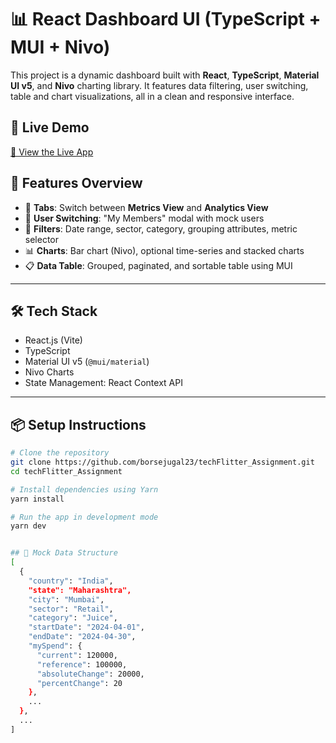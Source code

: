 # 📊 React Dashboard UI (TypeScript + MUI + Nivo)

This project is a dynamic dashboard built with **React**, **TypeScript**, **Material UI v5**, and **Nivo** charting library. It features data filtering, user switching, table and chart visualizations, all in a clean and responsive interface.

## 🚀 Live Demo

[🔗 View the Live App](https://your-live-site.vercel.app)

## 📁 Features Overview

- 📌 **Tabs**: Switch between **Metrics View** and **Analytics View**
- 👥 **User Switching**: "My Members" modal with mock users
- 📆 **Filters**: Date range, sector, category, grouping attributes, metric selector
- 📊 **Charts**: Bar chart (Nivo), optional time-series and stacked charts
- 📋 **Data Table**: Grouped, paginated, and sortable table using MUI

---

## 🛠 Tech Stack

- React.js (Vite)
- TypeScript
- Material UI v5 (`@mui/material`)
- Nivo Charts
- State Management: React Context API

---

## 📦 Setup Instructions

```bash
# Clone the repository
git clone https://github.com/borsejugal23/techFlitter_Assignment.git
cd techFlitter_Assignment

# Install dependencies using Yarn
yarn install

# Run the app in development mode
yarn dev


## 🧪 Mock Data Structure
[
  {
    "country": "India",
    "state": "Maharashtra",
    "city": "Mumbai",
    "sector": "Retail",
    "category": "Juice",
    "startDate": "2024-04-01",
    "endDate": "2024-04-30",
    "mySpend": {
      "current": 120000,
      "reference": 100000,
      "absoluteChange": 20000,
      "percentChange": 20
    },
    ...
  },
  ...
]
